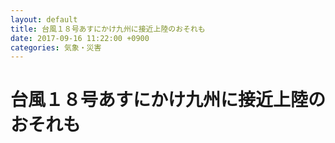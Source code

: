 ```yaml
---
layout: default
title: 台風１８号あすにかけ九州に接近上陸のおそれも
date: 2017-09-16 11:22:00 +0900
categories: 気象・災害
---
```


# 台風１８号あすにかけ九州に接近上陸のおそれも

